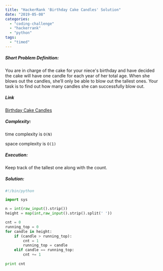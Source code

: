 ```yaml
---
title: "HackerRank 'Birthday Cake Candles' Solution"
date: "2019-05-08"
categories: 
  - "coding-challenge"
  - "hackerrank"
  - "python"
tags: 
  - "timed"
---
```


##### Short Problem Definition:

You are in charge of the cake for your niece's birthday and have decided the cake will have one candle for each year of her total age. When she blows out the candles, she’ll only be able to blow out the tallest ones. Your task is to find out how many candles she can successfully blow out.

##### Link

[Birthday Cake Candles](https://www.hackerrank.com/challenges/birthday-cake-candles/problem)

##### Complexity:

time complexity is `O(N)`

space complexity is `O(1)`

##### Execution:

Keep track of the tallest one along with the count.

##### Solution:

```python
#!/bin/python

import sys

n = int(raw_input().strip())
height = map(int,raw_input().strip().split(' '))

cnt = 0
running_top = 0
for candle in height:
    if (candle > running_top):
        cnt = 1
        running_top = candle
    elif candle == running_top:
        cnt += 1
        
print cnt
```
